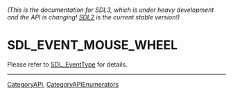 ###### (This is the documentation for SDL3, which is under heavy development and the API is changing! [SDL2](https://wiki.libsdl.org/SDL2/) is the current stable version!)
# SDL_EVENT_MOUSE_WHEEL

Please refer to [SDL_EventType](SDL_EventType) for details.

----
[CategoryAPI](CategoryAPI), [CategoryAPIEnumerators](CategoryAPIEnumerators)

